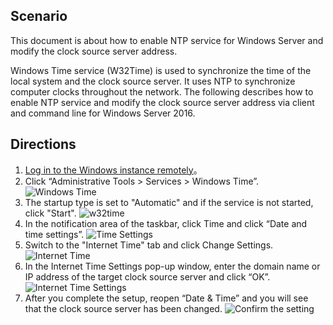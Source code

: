 ## Scenario

This document is about how to enable NTP service for Windows Server and modify the clock source server address.

Windows Time service (W32Time) is used to synchronize the time of the local system and the clock source server. It uses NTP to synchronize computer clocks throughout the network. The following describes how to enable NTP service and modify the clock source server address via client and command line for Windows Server 2016.

## Directions

1. [Log in to the Windows instance remotely](https://intl.cloud.tencent.com/document/product/213/5435)。
2. Click “Administrative Tools > Services > Windows Time”.
![Windows Time](https://main.qcloudimg.com/raw/c5e41df2fc832b0f25f798408163664c.png)
3. The startup type is set to "Automatic" and if the service is not started, click "Start".
![w32time](https://main.qcloudimg.com/raw/9201ddaca176a1523d5d12d02b6c8ec5.png)
4. In the notification area of the taskbar, click Time and click “Date and time settings”.
![Time Settings](https://main.qcloudimg.com/raw/28ba1cf5968466e114e93d222b957f99.png)	
5. Switch to the "Internet Time" tab and click Change Settings.
![Internet Time](https://main.qcloudimg.com/raw/acc52fce975638cef4e39f9f821d66bc.png)
6. In the Internet Time Settings pop-up window, enter the domain name or IP address of the target clock source server and click “OK”.
![Internet Time Settings](https://main.qcloudimg.com/raw/205ef59f3e8583af965a9381df0a9ef9.png)
7. After you complete the setup, reopen “Date & Time”  and you will see that the clock source server has been changed.
![Confirm the setting](https://main.qcloudimg.com/raw/767eee448b33ed38ea7bc2fbdadf780d.png)


